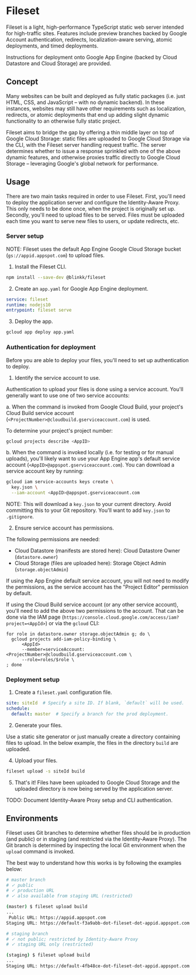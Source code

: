 # Fileset

Fileset is a light, high-performance TypeScript static web server intended for
high-traffic sites. Features include preview branches backed by Google Account
authentication, redirects, localization-aware serving, atomic deployments, and
timed deployments.

Instructions for deployment onto Google App Engine (backed by Cloud Datastore
and Cloud Storage) are provided.

## Concept

Many websites can be built and deployed as fully static packages (i.e. just
HTML, CSS, and JavaScript – with no dynamic backend). In these instances,
websites may still have other requirements such as localization, redirects, or
atomic deployments that end up adding slight dynamic functionality to an
otherwise fully static project.

Fileset aims to bridge the gap by offering a thin middle layer on top of Google
Cloud Storage: static files are uploaded to Google Cloud Storage via the CLI,
with the Fileset server handling request traffic. The server determines whether
to issue a response sprinkled with one of the above dynamic features, and
otherwise proxies traffic directly to Google Cloud Storage – leveraging Google's
global network for performance.

## Usage

There are two main tasks required in order to use Fileset. First, you'll need to
deploy the application server and configure the Identity-Aware Proxy. This only
needs to be done once, when the project is originally set up. Secondly, you'll
need to upload files to be served. Files must be uploaded each time you want to
serve new files to users, or update redirects, etc.

### Server setup

NOTE: Fileset uses the default App Engine Google Cloud Storage bucket
(`gs://appid.appspot.com`) to upload files.

1. Install the Fileset CLI.

```bash
npm install --save-dev @blinkk/fileset
```

2. Create an `app.yaml` for Google App Engine deployment.

```yaml
service: fileset
runtime: nodejs10
entrypoint: fileset serve
```

3. Deploy the app.

```bash
gcloud app deploy app.yaml
```

### Authentication for deployment

Before you are able to deploy your files, you'll need to set up authentication
to deploy.

1. Identify the service account to use.

Authentication to upload your files is done using a service account. You'll
generally want to use one of two service accounts:

  a. When the command is invoked from Google Cloud Build, your project's Cloud
  Build service account (`<ProjectNumber>@cloudbuild.gserviceaccount.com`) is
  used.

To determine your project's project number:

```bash
gcloud projects describe <AppID>
```

  b. When the command is invoked locally (i.e. for testing or for manual uploads),
  you'll likely want to use your App Engine app's default service account
  (`<AppID>@appspot.gserviceaccount.com`). You can download a service account key
  by running:

```bash
gcloud iam service-accounts keys create \
  key.json \
  --iam-account <AppID>@appspot.gserviceaccount.com
```

NOTE: This will download a `key.json` to your current directory. Avoid
committing this to your Git repository. You'll want to add `key.json` to
`.gitignore`.

2. Ensure service account has permissions.

The following permissions are needed:

- Cloud Datastore (manifests are stored here): Cloud Datastore Owner
  (`datastore.owner`)
- Cloud Storage (files are uploaded here): Storage Object Admin
  (`storage.objectAdmin`)

If using the App Engine default service account, you will not need to modify the
permissions, as the service account has the "Project Editor" permission by
default.

If using the Cloud Build service account (or any other service account), you'll
need to add the above two permissions to the account. That can be done via the
IAM page (`https://console.cloud.google.com/access/iam?project=<AppId>`) or via
the `gcloud` CLI:

```
for role in datastore.owner storage.objectAdmin g; do \
  gcloud projects add-iam-policy-binding \
      <AppId>
      --member=serviceAccount:<ProjectNumber>@cloudbuild.gserviceaccount.com \
      --role=roles/$role \
; done
```

### Deployment setup

1. Create a `fileset.yaml` configuration file.

```yaml
site: siteId  # Specify a site ID. If blank, `default` will be used.
schedule:
  default: master  # Specify a branch for the prod deployment.
```

2. Generate your files.

Use a static site generator or just manually create a directory containing files
to upload. In the below example, the files in the directory `build` are
uploaded.

4. Upload your files.

```bash
fileset upload -s siteId build
```

5. That's it! Files have been uploaded to Google Cloud Storage and the uploaded
   directory is now being served by the application server.

TODO: Document Identity-Aware Proxy setup and CLI authentication.

## Environments

Fileset uses Git branches to determine whether files should be in production
(and public) or in staging (and restricted via the Identity-Aware Proxy). The
Git branch is determined by inspecting the local Git environment when the
`upload` command is invoked.

The best way to understand how this works is by following the examples below:

```bash
# master branch
# ✓ public
# ✓ production URL
# ✓ also available from staging URL (restricted)

(master) $ fileset upload build
...
 Public URL: https://appid.appspot.com
Staging URL: https://default-f3a9abb-dot-fileset-dot-appid.appspot.com
```

```bash
# staging branch
# ✓ not public; restricted by Identity-Aware Proxy
# ✓ staging URL only (restricted)

(staging) $ fileset upload build
...
Staging URL: https://default-4fb48ce-dot-fileset-dot-appid.appspot.com
```
